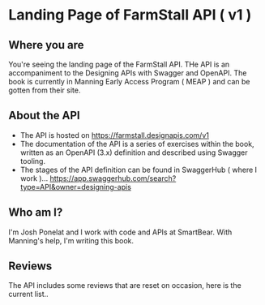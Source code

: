 Landing Page of FarmStall API ( v1 )
====================================

## Where you are

You're seeing the landing page of the FarmStall API. THe API is an accompaniment to the Designing APIs with Swagger and OpenAPI.
The book is currently in Manning Early Access Program ( MEAP ) and can be gotten from their site.

## About the API

- The API is hosted on https://farmstall.designapis.com/v1
- The documentation of the API is a series of exercises  within the book, written as an OpenAPI (3.x) definition and described using Swagger tooling.
- The stages of the API definition can be found in SwaggerHub ( where I work )... https://app.swaggerhub.com/search?type=API&owner=designing-apis

## Who am I?

I'm Josh Ponelat and I work with code and APIs at SmartBear. With Manning's help, I'm writing this book.


## Reviews

The API includes some reviews that are reset on occasion, here is the current list..

<Reviews />

